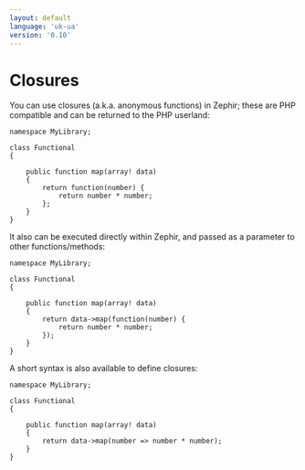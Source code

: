 ```yaml
---
layout: default
language: 'uk-ua'
version: '0.10'
---
```

# Closures

You can use closures (a.k.a. anonymous functions) in Zephir; these are PHP compatible and can be returned to the PHP userland:

    namespace MyLibrary;
    
    class Functional
    {
    
        public function map(array! data)
        {
            return function(number) {
                return number * number;
            };
        }
    }
    

It also can be executed directly within Zephir, and passed as a parameter to other functions/methods:

    namespace MyLibrary;
    
    class Functional
    {
    
        public function map(array! data)
        {
            return data->map(function(number) {
                return number * number;
            });
        }
    }
    

A short syntax is also available to define closures:

    namespace MyLibrary;
    
    class Functional
    {
    
        public function map(array! data)
        {
            return data->map(number => number * number);
        }
    }
